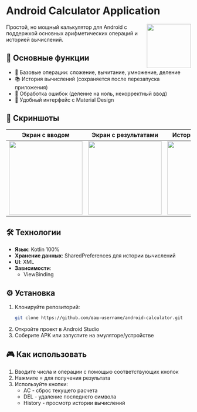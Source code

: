 # Android Calculator Application

<img src="app/src/main/res/mipmap-xxxhdpi/ic_launcher.png" width="120" align="right">

Простой, но мощный калькулятор для Android с поддержкой основных арифметических операций и историей вычислений.

## 📱 Основные функции

- 🧮 Базовые операции: сложение, вычитание, умножение, деление
- 📚 История вычислений (сохраняется после перезапуска приложения)
- 🚫 Обработка ошибок (деление на ноль, некорректный ввод)
- 🎨 Удобный интерфейс с Material Design

## 📸 Скриншоты

| Экран с вводом | Экран с результатами | История вычислений |
|----------------|----------------------|--------------------|
| <img src="screenshots/main.png" width="200"> | <img src="screenshots/history.png" width="200"> | <img src="screenshots/dark_mode.png" width="200"> |

## 🛠 Технологии

- **Язык**: Kotlin 100%
- **Хранение данных**: SharedPreferences для истории вычислений
- **UI**: XML 
- **Зависимости**:
  - ViewBinding

## ⚙️ Установка

1. Клонируйте репозиторий:
   ```bash
   git clone https://github.com/ваш-username/android-calculator.git
2. Откройте проект в Android Studio
3. Соберите APK или запустите на эмуляторе/устройстве

## 🎮 Как использовать
1. Вводите числа и операции с помощью соответствующих кнопок
2. Нажмите = для получения результата
3. Используйте кнопки:
    - AC - сброс текущего расчета
    - DEL - удаление последнего символа
    - History - просмотр истории вычислений
